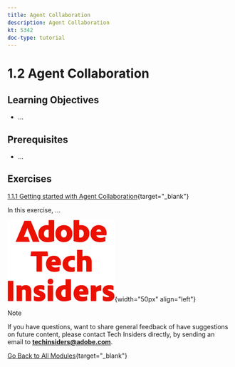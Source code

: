 ```yaml
---
title: Agent Collaboration
description: Agent Collaboration
kt: 5342
doc-type: tutorial
---
```

# 1.2 Agent Collaboration

## Learning Objectives

- ...

## Prerequisites

- ...

## Exercises

[1.1.1 Getting started with Agent Collaboration](./ex1.md){target="_blank"}

In this exercise, ...

![Tech Insiders](./../../../assets/images/techinsiders.png){width="50px" align="left"}

>[!NOTE]
>
>If you have questions, want to share general feedback of have suggestions on future content, please contact Tech Insiders directly, by sending an email to **techinsiders@adobe.com**.

[Go Back to All Modules](../../../overview.md){target="_blank"}